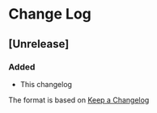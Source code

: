 # Change Log

## [Unrelease]
### Added
- This changelog

The format is based on [Keep a Changelog](http://keepachangelog.com/)
